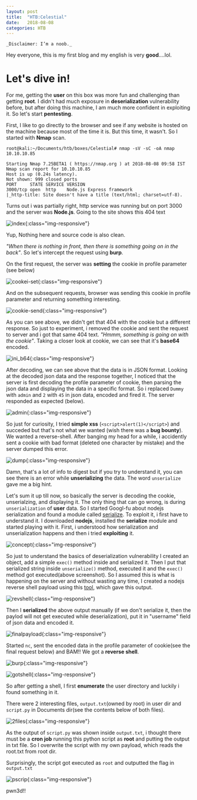 ```yaml
---
layout: post
title:  "HTB:Celestial"
date:   2018-08-08
categories: HTB
---
```


`_Disclaimer: I’m a noob._`

Hey everyone, this is my first blog and my english is very **good**....lol. 

Let's dive in!
===

For me, getting the **user** on this box was more fun and challenging than getting **root**. I didn't had much exposure in **deserialization** vulnerability before, but after doing this machine, I am much more confident in exploiting it. So let's start **pentesting**.

First, I like to go directly to the browser and see if any website is hosted on the machine because most of the time it is. But this time, it wasn't. So I started with **Nmap** scan.

```
root@kali:~/Documents/htb/boxes/Celestial# nmap -sV -sC -oA nmap 10.10.10.85

Starting Nmap 7.25BETA1 ( https://nmap.org ) at 2018-08-08 09:58 IST
Nmap scan report for 10.10.10.85
Host is up (0.24s latency).
Not shown: 999 closed ports
PORT     STATE SERVICE VERSION
3000/tcp open  http    Node.js Express framework
|_http-title: Site doesn't have a title (text/html; charset=utf-8).

``` 

Turns out i was partially right, http service was running but on port 3000 and the server was **Node.js**. Going to the site shows this 404 text

![index]({{site.baseurl}}/assets/celestial/index.png){:class="img-responsive"}

Yup, Nothing here and source code is also clean. 

_"When there is nothing in front, then there is something going on in the back"_. So let's intercept the request using **burp**.

On the first request, the server was **setting** the cookie in profile parameter (see below)

![cookei-set]({{site.baseurl}}/assets/celestial/cookie-set.png){:class="img-responsive"}

And on the subsequent requests, browser was sending this cookie in profile parameter and returning something interesting.

![cookie-send]({{site.baseurl}}/assets/celestial/cookie-send.png){:class="img-responsive"}

As you can see above, we didn't get that 404 with the cookie but a different response. So just to experiment, i removed the cookie and sent the request to server and i got that same 404 text. _"Hmmm, something is going on with the cookie"_. Taking a closer look at cookie, we can see that it's **base64** encoded.

![ini_b64]({{site.baseurl}}/assets/celestial/ini_b64.png){:class="img-responsive"}

After decoding, we can see above that the data is in JSON format. Looking at the decoded json data and the response together, I noticed that the server is first decoding the profile parameter of cookie, then parsing the json data and displaying  the data in a specific format. So i replaced `Dummy` with `admin` and `2` with `45` in json data, encoded and fired it. The server responded as expected (below).

![admin]({{site.baseurl}}/assets/celestial/admin.png){:class="img-responsive"}

So just for curiosity, I tried **simple xss** (`<script>alert(1)</script>`) and succeded but that's not what we wanted (wish there was a **bug bounty**). We wanted a reverse-shell. After banging my head for a while, i accidently sent a cookie with bad format (deleted one character by mistake) and the server dumped this error.

![dump]({{site.baseurl}}/assets/celestial/dump.png){:class="img-responsive"}

Damn, that's a lot of info to digest but if you try to understand it, you can see there is an error while **unserializing** the data. The word `unserialize` gave me a big hint.

Let's sum it up till now, so basically the server is decoding the cookie, unserialzing, and displaying it. The only thing that can go wrong, is during `unserialization` of **user** data. So I started Googl-fu about nodejs serialization and found a module called [serialize](https://www.npmjs.com/package/node-serialize). To exploit it, i first have to understand it. I downloaded **nodejs**, installed the **serialize** module and started playing with it. First, i understood how serialization and unserialization happens and then i tried **exploiting** it.

![concept]({{site.baseurl}}/assets/celestial/concept.png){:class="img-responsive"}

So just to understand the basics of deserialization vulnerability I created an object, add a simple `exec()` method inside and serialized it. Then I put that serialized string inside `unserialize()` method, executed it and the `exec()` method got executed(above screenshot). So I assumed this is what is happening on the server and without wasting any time, I created a nodejs reverse shell payload using this [tool](https://github.com/ajinabraham/Node.Js-Security-Course/blob/master/nodejsshell.py), which gave this output. 

![revshell]({{site.baseurl}}/assets/celestial/revshell.png){:class="img-responsive"}

Then I **serialized** the above output manually (if we don't serialize it, then the paylod will not get executed while deserialization), put it in "username" field of json data and encoded it.

![finalpayload]({{site.baseurl}}/assets/celestial/finalpayload.png){:class="img-responsive"}

Started `nc`, sent the encoded data in the profile parameter of cookie(see the final request below) and BAM!! We got a **reverse shell**.

![burp]({{site.baseurl}}/assets/celestial/burp.png){:class="img-responsive"}

![gotshell]({{site.baseurl}}/assets/celestial/gotshell.png){:class="img-responsive"}

So after getting a shell, I first **enumerate** the user directory and luckily i found something in it.

There were 2 interesting files, `output.txt`(owned by root) in user dir and `script.py` in Documents dir(see the contents below of both files).

![2files]({{site.baseurl}}/assets/celestial/2files.png){:class="img-responsive"}

As the output of `script.py` was shown inside `output.txt`, i thought there must be a **cron job** running this python script as **root** and putting the output in txt file. So I overwrite the script with my own payload, which reads the root.txt from root dir.

 Surprisingly, the script got executed as `root` and outputted the flag in `output.txt`

![pscrip]({{site.baseurl}}/assets/celestial/pscrip.png){:class="img-responsive"}

pwn3d!!